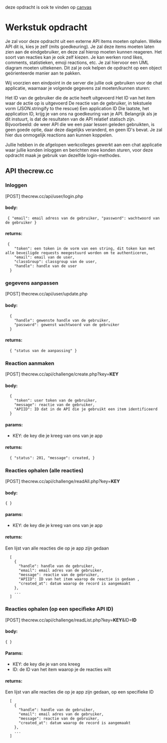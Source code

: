 deze opdracht is ook te vinden op [canvas](https://ehb.instructure.com/courses/19912/pages/werkstuk-opdracht?module_item_id=249144)

# Werkstuk opdracht
Je zal voor deze opdracht uit een externe API items moeten ophalen. Welke API dit is, kies je zelf (mits goedkeuring). Je zal deze items moeten laten zien aan de eindgebruiker, en deze zal hierop moeten kunnen reageren. Het soort van reacties kan je ook zelf kiezen. Je kan werken rond likes, comments, statistieken, emoji reactions, etc. Je zal hiervoor een UML diagram moeten uittekenen. Dit zal je ook helpen de opdracht op een object geörienteerde manier aan te pakken.


Wij voorzien een eindpoint in de server die jullie ook gebruiken voor de chat applicatie, waarnaar je volgende gegevens zal moeten/kunnen sturen:

Het ID van de gebruiker die de actie heeft uitgevoerd
Het ID van het item waar de actie op is uitgevoerd
De reactie van de gebruiker, in tekstuele vorm (JSON.stringify to the rescue)
Een application ID
Die laatste, het application ID, krijg je van ons na goedkeuring van je API. Belangrijk als je dit instuurt, is dat de resultaten van de API relatief statisch zijn. Bijvoorbeeld: de weer API die we een paar lessen geleden gebruikten, is geen goede optie, daar deze dagelijks veranderd, en geen ID's bevat. Je zal hier dus onmogelijk reactions aan kunnen koppelen.

 
Jullie hebben in de afgelopen werkcolleges gewerkt aan een chat applicatie waar jullie konden inloggen en berichten mee konden sturen, voor deze opdracht maak je gebruik van dezelfde login-methodes.

## API thecrew.cc
### Inloggen

[POST] thecrew.cc/api/user/login.php

#### body:
```
 { "email": email adress van de gebruiker, "password": wachtwoord van de gebruiker }
```

#### returns:
```
 { 
    "token": een token in de vorm van een string, dit token kan met alle beveiligde requests meegestuurd worden om te authenticeren,
    "email": email van de user, 
    "classGroup": classgroup van de user, 
    "handle": handle van de user 
  }
```

### gegevens aanpassen
[POST] thecrew.cc/api/user/update.php

#### body: 
```
  { 
    "handle": gewenste handle van de gebruiker, 
    "password": gewenst wachtwoord van de gebruiker 
  }
```

#### returns: 
```
  { "status van de aanpassing" } 
```

### Reaction aanmaken
[POST] thecrew.cc/api/challenge/create.php?key=__KEY__

#### body: 
``` 
  { 
    "token": user token van de gebruiker, 
    "message": reactie van de gebruiker, 
    "APIID": ID dat in de API die je gebruikt een item identificeerd 
  }
```

#### params:
- KEY: de key die je kreeg van ons van je app

#### returns: 
```
  { "status": 201, "message": created, }
```

### Reacties ophalen (alle reacties)
[POST] thecrew.cc/api/challenge/readAll.php?key=__KEY__

#### body: 
```
{ }
```

#### params:
- KEY: de key die je kreeg van ons van je app

#### returns: 

Een lijst van alle reacties die op je app zijn gedaan 
```
  [ 
    { 
      "handle": handle van de gebruiker, 
      "email": email adres van de gebruiker, 
      "message": reactie van de gebruiker, 
      "APIID": ID van het item waarop de reactie is gedaan ,
      "created_at": datum waarop de record is aangemaakt
    }, 
    ... 
  ]
```

### Reacties ophalen (op een specifieke API ID)
[POST] thecrew.cc/api/challenge/readList.php?key=__KEY__&ID=__ID__

#### body: 
```
{ }
```

#### Params:
- KEY: de key die je van ons kreeg
- ID: de ID van het item waarop je de reacties wilt

#### returns: 
Een lijst van alle reacties die op je app zijn gedaan, op een specifieke ID 

```
  [ 
    { 
      "handle": handle van de gebruiker, 
      "email": email adres van de gebruiker, 
      "message": reactie van de gebruiker,
      "created_at": datum waarop de record is aangemaakt
    }, 
    ... 
  ]
```